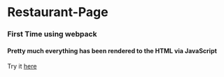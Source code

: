 # Restaurant-Page
### First Time using webpack
#### Pretty much everything has been rendered to the HTML via JavaScript

Try it [here](https://guyroberts21.github.io/Restaurant-Page/)
